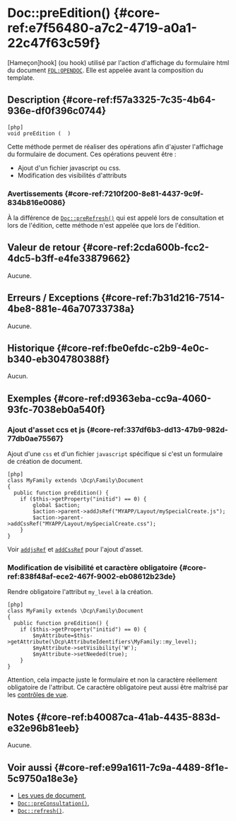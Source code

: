 # Doc::preEdition() {#core-ref:e7f56480-a7c2-4719-a0a1-22c47f63c59f}

<div class="short-description" markdown="1">

[Hameçon]hook] (ou hook) utilisé par l'action d'affichage du formulaire html du
document [`FDL:OPENDOC`][opendoc]. Elle est appelée avant la composition du
template.

</div>

## Description {#core-ref:f57a3325-7c35-4b64-936e-df0f396c0744}

    [php]
    void preEdition (  )

Cette méthode permet de réaliser des opérations afin d'ajuster l'affichage
du formulaire de document. Ces opérations peuvent être :

*   Ajout d'un fichier javascript ou css.
*   Modification des visibilités d'attributs

### Avertissements {#core-ref:7210f200-8e81-4437-9c9f-834b816e0086}

À la différence de [`Doc::preRefresh()`][preRefresh] qui est appelé lors de
consultation et lors de l'édition, cette méthode n'est appelée que lors de
l'édition. 


## Valeur de retour {#core-ref:2cda600b-fcc2-4dc5-b3ff-e4fe33879662}

Aucune.

## Erreurs / Exceptions {#core-ref:7b31d216-7514-4be8-881e-46a70733738a}

Aucune.

## Historique {#core-ref:fbe0efdc-c2b9-4e0c-b340-eb304780388f}

Aucun.

## Exemples {#core-ref:d9363eba-cc9a-4060-93fc-7038eb0a540f}

### Ajout d'asset ccs et js {#core-ref:337df6b3-dd13-47b9-982d-77db0ae75567}

Ajout d'une `css` et d'un fichier `javascript` spécifique si c'est un formulaire de 
création de document.

    [php]
    class MyFamily extends \Dcp\Family\Document
    {
      public function preEdition() {
        if ($this->getProperty("initid") == 0) {
            global $action;
            $action->parent->addJsRef("MYAPP/Layout/mySpecialCreate.js");
            $action->parent->addCssRef("MYAPP/Layout/mySpecialCreate.css");
        }
    }


Voir [`addjsRef`][addjsref] et [`addCssRef`][addcssref] pour l'ajout d'asset.

### Modification de visibilité et caractère obligatoire {#core-ref:838f48af-ece2-467f-9002-eb08612b23de}

Rendre obligatoire l'attribut `my_level` à la création.

    [php]
    class MyFamily extends \Dcp\Family\Document
    {
      public function preEdition() {
        if ($this->getProperty("initid") == 0) {
            $myAttribute=$this->getAttribute(\Dcp\AttributeIdentifiers\MyFamily::my_level);
            $myAttribute->setVisibility('W');
            $myAttribute->setNeeded(true);
        }
    }

Attention, cela impacte juste le formulaire et non la caractère réellement
obligatoire de l'attribut. Ce caractère obligatoire peut aussi être maîtrisé par 
les [contrôles de vue][cvdoc].

## Notes {#core-ref:b40087ca-41ab-4435-883d-e32e96b81eeb}

Aucune.

## Voir aussi {#core-ref:e99a1611-7c9a-4489-8f1e-5c9750a18e3e}

*   [Les vues de document][docvue],
*   [`Doc::preConsultation()`][preconsultation],
*   [`Doc::refresh()`][refresh].

<!-- links -->
[hook]:             https://fr.wikipedia.org/wiki/Hook_(informatique)
[opendoc]:          #core-ref:f9e68fa7-01b7-4903-9718-744271d63112
[preRefresh]:       #core-ref:580d6be1-6b6a-439b-abd7-34b26cfaf2e5
[docvue]:           #core-ref:cb3e2b97-ee6d-4cdf-aa25-b2e41d0d3156
[refresh]:          #core-ref:0bab02de-50e0-46f2-8bdb-81c62dc86c93
[preconsultation]:  #core-ref:d49209b9-10ef-48c1-aa10-7bf1b687c067
[cvdoc]:            #core-ref:017f061a-7c12-42f8-aa9b-276cf706e7e0
[addjsref]:         #core-ref:b4b041aa-2649-498d-ace7-52131053c7db
[addcssref]:        #core-ref:4bba8a6b-8002-4c0a-8ac7-70d75b31b02b